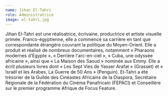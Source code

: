 ```yaml
---
name: Jihan El-Tahri
role: Administratrice
image: el-tahri.jpg
---
```

Jihan El-Tahri est une réalisatrice, écrivaine, productrice et artiste visuelle primée. Franco-égyptienne, elle a commencé sa carrière en tant que correspondante étrangère couvrant la politique du Moyen-Orient. Elle a produit et réalisé de nombreux documentaires, notamment « Pharaons modernes d'Egypte », « Derrière l'arc-en-ciel », « Cuba, une odyssée africaine », ainsi que « La Maison des Saoud » nominée aux Emmy. Elle a écrit plusieurs livres dont « Les Sept Vies de Yasser Arafat » (Grasset) et « Israël et les Arabes, La Guerre de 50 Ans » (Penguin). El-Tahri a été trésorier de la Guilde des Cinéastes Africains de la Diaspora, Secrétaire Régionale de la Fédération du Cinéma Panafricain (FEPACI) et Conseillère sur le premier programme Afrique de Focus Feature.
